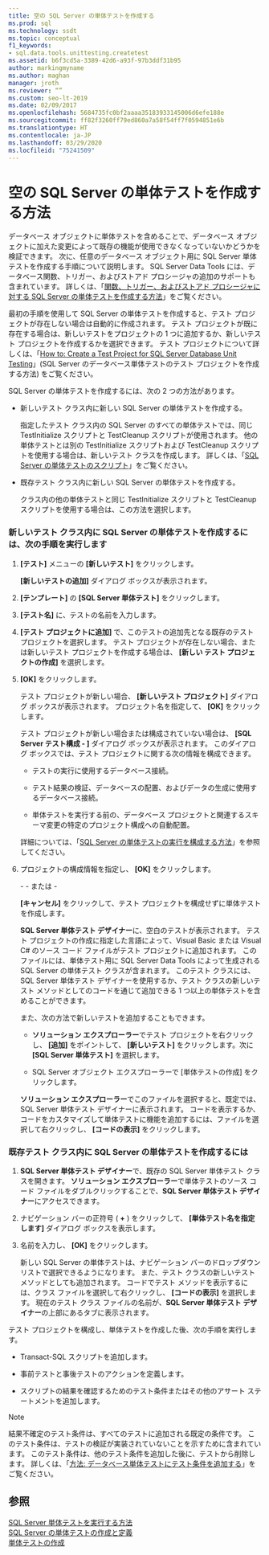 ```yaml
---
title: 空の SQL Server の単体テストを作成する
ms.prod: sql
ms.technology: ssdt
ms.topic: conceptual
f1_keywords:
- sql.data.tools.unittesting.createtest
ms.assetid: b6f3cd5a-3389-42d6-a93f-97b3ddf31b95
author: markingmyname
ms.author: maghan
manager: jroth
ms.reviewer: “”
ms.custom: seo-lt-2019
ms.date: 02/09/2017
ms.openlocfilehash: 5684735fc0bf2aaaa35183933145006d6efe188e
ms.sourcegitcommit: ff82f3260ff79ed860a7a58f54ff7f0594851e6b
ms.translationtype: HT
ms.contentlocale: ja-JP
ms.lasthandoff: 03/29/2020
ms.locfileid: "75241509"
---
```

# <a name="how-to-create-an-empty-sql-server-unit-test"></a>空の SQL Server の単体テストを作成する方法

データベース オブジェクトに単体テストを含めることで、データベース オブジェクトに加えた変更によって既存の機能が使用できなくなっていないかどうかを検証できます。 次に、任意のデータベース オブジェクト用に SQL Server 単体テストを作成する手順について説明します。 SQL Server Data Tools には、データベース関数、トリガー、およびストアド プロシージャの追加のサポートも含まれています。 詳しくは、「[関数、トリガー、およびストアド プロシージャに対する SQL Server の単体テストを作成する方法](../ssdt/how-to-create-unit-tests-for-functions-triggers-stored-procedures.md)」をご覧ください。  
  
最初の手順を使用して SQL Server の単体テストを作成すると、テスト プロジェクトが存在しない場合は自動的に作成されます。 テスト プロジェクトが既に存在する場合は、新しいテストをプロジェクトの 1 つに追加するか、新しいテスト プロジェクトを作成するかを選択できます。 テスト プロジェクトについて詳しくは、「[How to: Create a Test Project for SQL Server Database Unit Testing](../ssdt/how-to-create-a-test-project-for-sql-server-database-unit-testing.md)」(SQL Server のデータベース単体テストのテスト プロジェクトを作成する方法) をご覧ください。  
  
SQL Server の単体テストを作成するには、次の 2 つの方法があります。  
  
-   新しいテスト クラス内に新しい SQL Server の単体テストを作成する。  
  
    指定したテスト クラス内の SQL Server のすべての単体テストでは、同じ TestInitialize スクリプトと TestCleanup スクリプトが使用されます。 他の単体テストとは別の TestInitialize スクリプトおよび TestCleanup スクリプトを使用する場合は、新しいテスト クラスを作成します。 詳しくは、「[SQL Server の単体テストのスクリプト](../ssdt/scripts-in-sql-server-unit-tests.md)」をご覧ください。  
  
-   既存テスト クラス内に新しい SQL Server の単体テストを作成する。  
  
    クラス内の他の単体テストと同じ TestInitialize スクリプトと TestCleanup スクリプトを使用する場合は、この方法を選択します。  
  
### <a name="to-create-a-sql-server-unit-test-inside-a-new-test-class"></a>新しいテスト クラス内に SQL Server の単体テストを作成するには、次の手順を実行します  
  
1.  **[テスト]** メニューの **[新しいテスト]** をクリックします。  
  
    **[新しいテストの追加]** ダイアログ ボックスが表示されます。  
  
2.  **[テンプレート]** の **[SQL Server 単体テスト]** をクリックします。  
  
3.  **[テスト名]** に、テストの名前を入力します。  
  
4.  **[テスト プロジェクトに追加]** で、このテストの追加先となる既存のテスト プロジェクトを選択します。 テスト プロジェクトが存在しない場合、または新しいテスト プロジェクトを作成する場合は、 **[新しい <language> テスト プロジェクトの作成]** を選択します。  
  
5.  **[OK]** をクリックします。  
  
    テスト プロジェクトが新しい場合、 **[新しいテスト プロジェクト]** ダイアログ ボックスが表示されます。 プロジェクト名を指定して、 **[OK]** をクリックします。  
  
    テスト プロジェクトが新しい場合または構成されていない場合は、 **[SQL Server テスト構成 - <ProjectName>]** ダイアログ ボックスが表示されます。 このダイアログ ボックスでは、テスト プロジェクトに関する次の情報を構成できます。  
  
    -   テストの実行に使用するデータベース接続。  
  
    -   テスト結果の検証、データベースの配置、およびデータの生成に使用するデータベース接続。  
  
    -   単体テストを実行する前の、データベース プロジェクトと関連するスキーマ変更の特定のプロジェクト構成への自動配置。  
  
    詳細については、「[SQL Server の単体テストの実行を構成する方法](../ssdt/how-to-configure-sql-server-unit-test-execution.md)」を参照してください。  
  
6.  プロジェクトの構成情報を指定し、 **[OK]** をクリックします。  
  
    \- - または -  
  
    **[キャンセル]** をクリックして、テスト プロジェクトを構成せずに単体テストを作成します。  
  
    **SQL Server 単体テスト デザイナー**に、空白のテストが表示されます。 テスト プロジェクトの作成に指定した言語によって、Visual Basic または Visual C\# のソース コード ファイルがテスト プロジェクトに追加されます。 このファイルには、単体テスト用に SQL Server Data Tools によって生成される SQL Server の単体テスト クラスが含まれます。 このテスト クラスには、SQL Server 単体テスト デザイナーを使用するか、テスト クラスの新しいテスト メソッドとしてのコードを通じて追加できる 1 つ以上の単体テストを含めることができます。  
  
    また、次の方法で新しいテストを追加することもできます。  
  
    -   **ソリューション エクスプローラー**でテスト プロジェクトを右クリックし、 **[追加]** をポイントして、 **[新しいテスト]** をクリックします。次に **[SQL Server 単体テスト]** を選択します。  
  
    -   SQL Server オブジェクト エクスプローラーで [単体テストの作成] をクリックします。  
  
    **ソリューション エクスプローラー**でこのファイルを選択すると、既定では、SQL Server 単体テスト デザイナーに表示されます。 コードを表示するか、コードをカスタマイズして単体テストに機能を追加するには、ファイルを選択して右クリックし、 **[コードの表示]** をクリックします。  
  
### <a name="to-create-a-sql-server-unit-test-inside-an-existing-test-class"></a>既存テスト クラス内に SQL Server の単体テストを作成するには  
  
1.  **SQL Server 単体テスト デザイナー**で、既存の SQL Server 単体テスト クラスを開きます。 **ソリューション エクスプローラー**で単体テストのソース コード ファイルをダブルクリックすることで、**SQL Server 単体テスト デザイナー**にアクセスできます。  
  
2.  ナビゲーション バーの正符号 ( **+** ) をクリックして、 **[単体テスト名を指定します]** ダイアログ ボックスを表示します。  
  
3.  名前を入力し、 **[OK]** をクリックします。  
  
    新しい SQL Server の単体テストは、ナビゲーション バーのドロップダウン リストで選択できるようになります。 また、テスト クラスの新しいテスト メソッドとしても追加されます。 コードでテスト メソッドを表示するには、クラス ファイルを選択して右クリックし、 **[コードの表示]** を選択します。 現在のテスト クラス ファイルの名前が、**SQL Server 単体テスト デザイナー**の上部にあるタブに表示されます。  
  
テスト プロジェクトを構成し、単体テストを作成した後、次の手順を実行します。  
  
-   Transact\-SQL スクリプトを追加します。  
  
-   事前テストと事後テストのアクションを定義します。  
  
-   スクリプトの結果を確認するためのテスト条件またはその他のアサート ステートメントを追加します。  
  
> [!NOTE]  
> 結果不確定のテスト条件は、すべてのテストに追加される既定の条件です。 このテスト条件は、テストの検証が実装されていないことを示すために含まれています。 このテスト条件は、他のテスト条件を追加した後に、テストから削除します。 詳しくは、「[方法: データベース単体テストにテスト条件を追加する](https://msdn.microsoft.com/library/aa833242(VS.100).aspx)」をご覧ください。  
  
## <a name="see-also"></a>参照  
[SQL Server 単体テストを実行する方法](../ssdt/how-to-run-sql-server-unit-tests.md)  
[SQL Server の単体テストの作成と定義](../ssdt/creating-and-defining-sql-server-unit-tests.md)  
[単体テストの作成](https://msdn.microsoft.com/library/ms182523(VS.90).aspx)  
  
